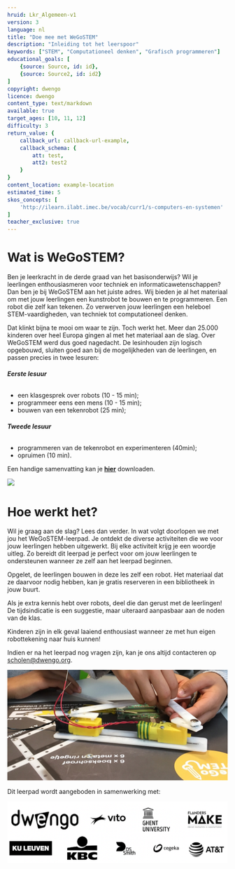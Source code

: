 ```yaml
---
hruid: Lkr_Algemeen-v1
version: 3
language: nl
title: "Doe mee met WeGoSTEM"
description: "Inleiding tot het leerspoor"
keywords: ["STEM", "Computationeel denken", "Grafisch programmeren"]
educational_goals: [
    {source: Source, id: id}, 
    {source: Source2, id: id2}
]
copyright: dwengo
licence: dwengo
content_type: text/markdown
available: true
target_ages: [10, 11, 12]
difficulty: 3
return_value: {
    callback_url: callback-url-example,
    callback_schema: {
        att: test,
        att2: test2
    }
}
content_location: example-location
estimated_time: 5
skos_concepts: [
    'http://ilearn.ilabt.imec.be/vocab/curr1/s-computers-en-systemen'
]
teacher_exclusive: true
---
```


# Wat is WeGoSTEM?

Ben je leerkracht in de derde graad van het basisonderwijs? Wil je leerlingen enthousiasmeren voor techniek en informaticawetenschappen? Dan ben je bij WeGoSTEM aan het juiste adres. Wij bieden je al het materiaal om met jouw leerlingen een kunstrobot te bouwen en te programmeren. Een robot die zelf kan tekenen. Zo verwerven jouw leerlingen een heleboel STEM-vaardigheden, van techniek tot computationeel denken.

Dat klinkt bijna te mooi om waar te zijn. Toch werkt het. Meer dan 25.000 kinderen over heel Europa gingen al met het materiaal aan de slag. Over WeGoSTEM werd dus goed nagedacht. De lesinhouden zijn logisch opgebouwd, sluiten goed aan bij de mogelijkheden van de leerlingen, en passen precies in twee lesuren:

###### **Eerste lesuur**
* een klasgesprek over robots (10 - 15 min);
* programmeer eens een mens (10 - 15 min);
* bouwen van een tekenrobot (25 min);
  
###### **Tweede lesuur**
* programmeren van de tekenrobot en experimenteren (40min);
* opruimen (10 min).

Een handige samenvatting kan je 
[**hier**](embed/WeGoSTEMoverzichtleerkrachten.pdf "Samenvatting WeGoSTEM") 
downloaden. 

![](@youtube/https://www.youtube.com/embed/RqyxGvzavCw)


# Hoe werkt het?

Wil je graag aan de slag? Lees dan verder. In wat volgt doorlopen we met jou het WeGoSTEM-leerpad. Je ontdekt de diverse activiteiten die we voor jouw leerlingen hebben uitgewerkt. Bij elke activiteit krijg je een woordje uitleg. Zo bereidt dit leerpad je perfect voor om jouw leerlingen te ondersteunen wanneer ze zelf aan het leerpad beginnen.

Opgelet, de leerlingen bouwen in deze les zelf een robot. Het materiaal dat ze daarvoor nodig hebben, kan je gratis reserveren in een bibliotheek in jouw buurt.

Als je extra kennis hebt over robots, deel die dan gerust met de leerlingen! De tijdsindicatie is een suggestie, maar uiteraard aanpasbaar aan de noden van de klas. 

Kinderen zijn in elk geval laaiend enthousiast wanneer ze met hun eigen robottekening naar huis kunnen!

Indien er na het leerpad nog vragen zijn, kan je ons altijd contacteren op [scholen@dwengo.org](scholen@dwengo.org"mail").

![](embed/WeGoSTEM_Front.jpg "close-up")

Dit leerpad wordt aangeboden in samenwerking met:

![](embed/WeGoSTEM_Sponsors.png "sponsors")
